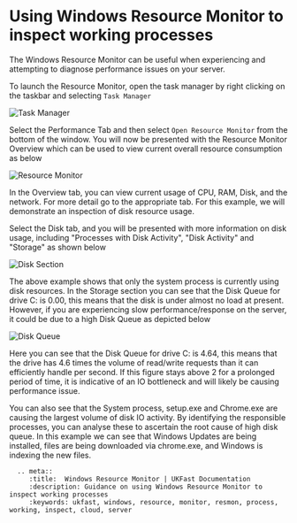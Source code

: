 # Using Windows Resource Monitor to inspect working processes

The Windows Resource Monitor can be useful when experiencing and attempting to diagnose performance issues on your server.

To launch the Resource Monitor, open the task manager by right clicking on the taskbar and selecting `Task Manager`

![Task Manager](Images/resmon/taskmanager.png)

Select the Performance Tab and then select `Open Resource Monitor` from the bottom of the window. You will now be presented with the Resource Monitor Overview which can be used to view current overall resource consumption as below

![Resource Monitor](Images/resmon/resmonoverview.png)

In the Overview tab, you can view current usage of CPU, RAM, Disk, and the network.  For more detail go to the appropriate tab. For this example, we will demonstrate an inspection of disk resource usage.

Select the Disk tab, and you will be presented with more information on disk usage, including "Processes with Disk Activity", "Disk Activity" and "Storage" as shown below

![Disk Section](Images/resmon/noloadqueue.png)

The above example shows that only the system process is currently using disk resources.  In the Storage section you can see that the Disk Queue for drive C: is 0.00, this means that the disk is under almost no load at present.  However, if you are experiencing slow performance/response on the server, it could be due to a high Disk Queue as depicted below

![Disk Queue](Images/resmon/performanceimpactingqueue.png)

Here you can see that the Disk Queue for drive C: is 4.64, this means that the drive has 4.6 times the volume of read/write requests than it can efficiently handle per second.  If this figure stays above 2 for a prolonged period of time, it is indicative of an IO bottleneck and will likely be causing performance issue.

You can also see that the System process, setup.exe and Chrome.exe are causing the largest volume of disk IO activity.  By identifying the responsible processes, you can analyse these to ascertain the root cause of high disk queue. In this example we can see that Windows Updates are being installed, files are being downloaded via chrome.exe, and Windows is indexing the new files.

```eval_rst
  .. meta::
     :title:  Windows Resource Monitor | UKFast Documentation
     :description: Guidance on using Windows Resource Monitor to inspect working processes
     :keywords: ukfast, windows, resource, monitor, resmon, process, working, inspect, cloud, server
